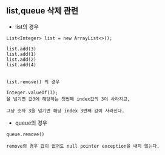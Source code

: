 ## list,queue 삭제 관련

* list의 경우

```
List<Integer> list = new ArrayList<>();

list.add(3)
list.add(1)
list.add(2)
list.add(4)


list.remove() 의 경우

Integer.valueOf(3);
을 넘기면 값3에 해당하는 첫번째 index값의 3이 사라지고,

그냥 숫자 3을 넘기면 해당 index 3번째 값이 사라진다.
```

* queue의 경우

```
queue.remove()

remove의 경우 값이 없어도 null pointer exception을 내지 않는다.
```
